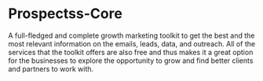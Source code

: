 # Prospectss-Core
A full-fledged and complete growth marketing toolkit to get the best and the most relevant information on the emails, leads, data, and outreach. All of the services that the toolkit offers are also free and thus makes it a great option for the businesses to explore the opportunity to grow and find better clients and partners to work with.

